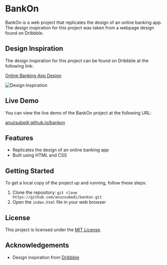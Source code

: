 # BankOn

BankOn is a web project that replicates the design of an online banking app. The design inspiration for this project was taken from a webpage design found on Dribbble.

## Design Inspiration

The design inspiration for this project can be found on Dribbble at the following link:

[Online Banking App Design](https://dribbble.com/shots/18852441-Online-Banking-App-Design)

![Design Inspiration](https://cdn.dribbble.com/userupload/3161675/file/original-1180ca7e5f0fad9505c763ece4d27de6.png?resize=2048x1536)

## Live Demo

You can view the live demo of the BankOn project at the following URL:

[anuzsubedi.github.io/bankon](https://anuzsubedi.github.io/bankon)

## Features

- Replicates the design of an online banking app
- Built using HTML and CSS

## Getting Started

To get a local copy of the project up and running, follow these steps:

1. Clone the repository: `git clone https://github.com/anuzsubedi/bankon.git`
2. Open the `index.html` file in your web browser

## License

This project is licensed under the [MIT License](LICENSE).

## Acknowledgements

- Design inspiration from [Dribbble](https://dribbble.com/)

